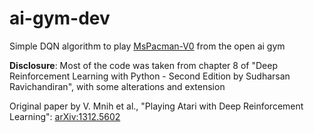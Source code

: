 # ai-gym-dev

Simple DQN algorithm to play [MsPacman-V0]((https://gym.openai.com/envs/MsPacman-v0/)) from the open ai gym

**Disclosure**: Most of the code was taken from chapter 8 of "Deep Reinforcement Learning with Python - Second Edition by Sudharsan Ravichandiran", with some alterations and extension  

Original paper by V. Mnih et al., "Playing Atari with Deep Reinforcement Learning": [arXiv:1312.5602](https://arxiv.org/pdf/1312.5602v1.pdf)
